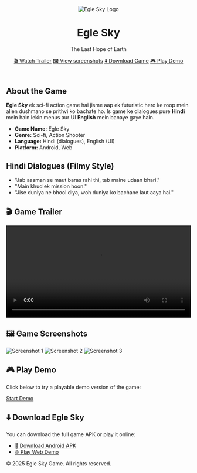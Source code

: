 <!DOCTYPE html><html lang="en">
<head>
  <meta charset="UTF-8" />
  <meta name="viewport" content="width=device-width, initial-scale=1.0" />
  <meta name="description" content="Egle Sky - A sci-fi action game where Earth fights for its last hope.">
  <title>Egle Sky – The Last Hope of Earth</title>
  <link rel="stylesheet" href="style.css">
</head>
<body>  <!-- Header with Logo and Title -->  <header class="hero">
    <img src="logo.png" alt="Egle Sky Logo" class="logo">
    <h1>Egle Sky</h1>
    <p class="tagline">The Last Hope of Earth</p>
    <div class="buttons">
      <a href="#trailer" class="btn">🎬 Watch Trailer</a>
      <a href="#screenshots" class="btn">🖼 View screenshots</a>
      <a href="#download" class="btn">⬇️ Download Game</a>
      <a href="#demo" class="btn">🎮 Play Demo</a>
    </div>
  </header>  <!-- About Section -->  <section class="about">
    <h2>About the Game</h2>
    <p><strong>Egle Sky</strong> ek sci-fi action game hai jisme aap ek futuristic hero ke roop mein alien dushmano se prithvi ko bachate ho. Is game ke dialogues pure <strong>Hindi</strong> mein hain lekin menus aur UI <strong>English</strong> mein banaye gaye hain.</p>
    <ul>
      <li><strong>Game Name:</strong> Egle Sky</li>
      <li><strong>Genre:</strong> Sci-fi, Action Shooter</li>
      <li><strong>Language:</strong> Hindi (dialogues), English (UI)</li>
      <li><strong>Platform:</strong> Android, Web</li>
    </ul>
  </section>  <!-- Dialogues Section -->  <section class="dialogues">
    <h2>Hindi Dialogues (Filmy Style)</h2>
    <ul>
      <li>"Jab aasman se maut baras rahi thi, tab maine udaan bhari."</li>
      <li>"Main khud ek mission hoon."</li>
      <li>"Jise duniya ne bhool diya, woh duniya ko bachane laut aaya hai."</li>
    </ul>
  </section>  <!-- Trailer Section -->  <section class="trailer" id="trailer">
    <h2>🎬 Game Trailer</h2>
    <video width="100%" controls>
      <source src="trailer.mp4" type="video/mp4">
      Your browser does not support the video tag.
    </video>
  </section>  <!-- Screenshots Section -->  <section class="screenshots" id="screenshots">
    <h2>🖼 Game Screenshots</h2>
    <div class="gallery">
      <img src="screenshot1.png" alt="Screenshot 1">
      <img src="screenshot2.png" alt="Screenshot 2">
      <img src="screenshot3.png" alt="Screenshot 3">
    </div>
  </section>  <!-- Demo Section -->  <section class="demo" id="demo">
    <h2>🎮 Play Demo</h2>
    <p>Click below to try a playable demo version of the game:</p>
    <a href="demo/index.html" class="btn">Start Demo</a>
  </section>  <!-- Download Section -->  <section class="download" id="download">
    <h2>⬇️ Download Egle Sky</h2>
    <p>You can download the full game APK or play it online:</p>
    <ul>
      <li><a href="EgleSky.apk" download>📱 Download Android APK</a></li>
      <li><a href="https://mukesh643778.github.io/Egle-Sky-game/demo" target="_blank">🌐 Play Web Demo</a></li>
    </ul>
  </section>  <!-- Footer -->  <footer>
    <p>&copy; 2025 Egle Sky Game. All rights reserved.</p>
  </footer></body>
</html>
